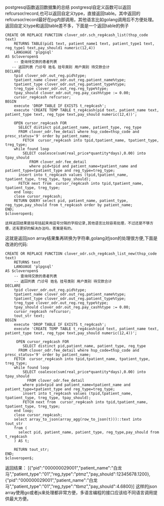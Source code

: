 postgresql函数返回数据集的总结
    postgresql自定义函数可以返回refcursor/record,也可以返回自定义type，直接返回table。其中返回的refcursor/record最好在pg内部调用，其他语言比如golang调用后不方便处理。
    返回自定义type和返回table差不多，下面是一个返回table的例子
```    
CREATE OR REPLACE FUNCTION clover_odr.sch_reg4cash_list(thsp_code text)
    RETURNS TABLE(pid1 text, patient_name1 text, patient_type1 text, reg_type1 text,pay_should1 numeric(12,4))
    LANGUAGE 'plpgsql'
AS $cloveropen$
    -- 查询待交款的患者列表
   -- 返回列表 门诊号 姓名 挂号类别 用户类别 待交款合计
DECLARE
    tpid clover_odr.out_reg.pid%type;
    tpatient_name clover_odr.out_reg.patient_name%type;	
    tpatient_type clover_odr.out_reg.patient_type%type;
    treg_type clover_odr.out_reg.reg_type%type;
    tpay_should clover_odr.out_reg.pay_cash%type := 0.00;	
    cursor_reg4cash refcursor;
BEGIN
    execute 'DROP TABLE IF EXISTS t_reg4cash';
    execute 'CREATE TEMP TABLE t_reg4cash(pid text, patient_name text, patient_type text, reg_type text,pay_should numeric(12,4))';
	
    OPEN cursor_reg4cash FOR
      SELECT distinct pid,patient_name, patient_type, reg_type
      FROM clover_odr.fee_detail where hsp_code=thsp_code and presc_status='9' order by patient_name;
        FETCH  cursor_reg4cash into tpid,tpatient_name, tpatient_type, treg_type;
    while found loop
        SELECT coalesce(sum(real_price*quantity*days),0.00) into tpay_should
           FROM clover_odr.fee_detail
           where pid=tpid and patient_name=tpatient_name and patient_type=tpatient_type and reg_type=treg_type;	
      insert into t_reg4cash values (tpid,tpatient_name, tpatient_type, treg_type, tpay_should);
      FETCH next from  cursor_reg4cash into tpid,tpatient_name, tpatient_type, treg_type;	  
    end loop;
    close cursor_reg4cash; 
    RETURN QUERY select pid, patient_name, patient_type, reg_type,pay_should from t_reg4cash order by patient_name;	      
END;
$cloveropen$;
```
    这样返回结果是括号括起来用逗号分隔的字段记录,其他语言比较容易处理，不过还是不够方便，还有更好的解决办法吗，答案是有的。
这就是返回json array结果集再转换为字符串,golang对json的处理很方便,下面是改进的代码:
```
CREATE OR REPLACE FUNCTION clover_odr.sch_reg4cash_list_new(thsp_code text)
    RETURNS text
    LANGUAGE 'plpgsql'
AS $cloveropen$
    -- 查询待交款的患者列表
    -- 返回列表 门诊号 姓名 挂号类别 用户类别 待交款合计
DECLARE
    tpid clover_odr.out_reg.pid%type;
    tpatient_name clover_odr.out_reg.patient_name%type;	
    tpatient_type clover_odr.out_reg.patient_type%type;
    treg_type clover_odr.out_reg.reg_type%type;
    tpay_should clover_odr.out_reg.pay_cash%type := 0.00;	
    cursor_reg4cash refcursor;
    tout_str text;
BEGIN
    execute 'DROP TABLE IF EXISTS t_reg4cash';
    execute 'CREATE TEMP TABLE t_reg4cash(pid text, patient_name text, patient_type text, reg_type text,pay_should numeric(12,4))';
	
     OPEN cursor_reg4cash FOR
        SELECT distinct pid,patient_name, patient_type, reg_type
	  FROM clover_odr.fee_detail where hsp_code=thsp_code and presc_status='9' order by patient_name;
	FETCH  cursor_reg4cash into tpid,tpatient_name, tpatient_type, treg_type;
    while found loop
        SELECT coalesce(sum(real_price*quantity*days),0.00) into tpay_should
          FROM clover_odr.fee_detail
        where pid=tpid and patient_name=tpatient_name and patient_type=tpatient_type and reg_type=treg_type;
        insert into t_reg4cash values (tpid,tpatient_name, tpatient_type, treg_type, tpay_should);
        FETCH next from  cursor_reg4cash into tpid,tpatient_name, tpatient_type, treg_type;	  
    end loop;
    close cursor_reg4cash; 
    select array_to_json(array_agg(row_to_json(t)))::text into tout_str
    from (
      select pid, patient_name, patient_type, reg_type,pay_should from t_reg4cash
    ) AS t;

    RETURN tout_str;	      
END;
$cloveropen$;
```
返回结果：
[{"pid":"000000029001","patient_name":"白龙马","patient_type":"01","reg_type":"ptmz","pay_should":12345678.1200},{"pid":"000000029001","patient_name":"白龙马","patient_type":"01","reg_type":"tbmz","pay_should":4.6800}]
这样的json array使用go或者js来处理都非常方便，多语言编程的接口应该给不同语言调用提供最大方便。
